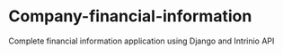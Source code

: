 # Company-financial-information
Complete financial information application using Django and Intrinio API
